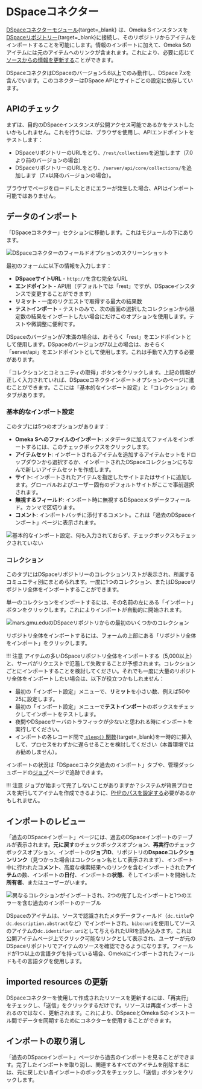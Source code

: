 # DSpaceコネクター

[DSpaceコネクターモジュール](https://omeka.org/s/modules/DspaceConnector){target=_blank} は、Omeka Sインスタンスを[DSpaceリポジトリー](https://duraspace.org/dspace/){target=_blank}に接続し、そのリポジトリからアイテムをインポートすることを可能にします。情報のインポートに加えて、Omeka Sのアイテムには元のアイテムへのリンクが含まれます。これにより、必要に応じて[ソースからの情報を更新する](#imported-resources-の更新)ことができます。

DSpaceコネクタはDSpaceのバージョン5.6以上でのみ動作し、DSpace 7.xを含んでいます。このコネクターはDSpace APIとサイトごとの設定に依存しています。

## APIのチェック

まずは、目的のDSpaceインスタンスが公開アクセス可能であるかをテストしたいかもしれません。これを行うには、ブラウザを使用し、APIエンドポイントをテストします：

- DSpaceリポジトリーのURLをとり、`/rest/collections`を追加します（7.0より前のバージョンの場合）
- DSpaceリポジトリーのURLをとり、`/server/api/core/collections/`を追加します（7.x以降のバージョンの場合）。

ブラウザでページをロードしたときにエラーが発生した場合、APIはインポート可能ではありません。

## データのインポート

「DSpaceコネクター」セクションに移動します。これはモジュールの下にあります。

![DSpaceコネクターのフィールドオプションのスクリーンショット](../modules/modulesfiles/dspace_import.png)

最初のフォームに以下の情報を入力します：

* **DSpaceサイトURL** - `http://`を含む完全なURL
* **エンドポイント** - API用（デフォルトでは「rest」ですが、DSpaceインスタンスで変更することができます）
* **リミット** - 一度のリクエストで取得する最大の結果数
* **テストインポート** - テストのみで、次の画面の選択したコレクションから限定数の結果をインポートしたい場合にだけこのオプションを使用します。テストや微調整に便利です。

DSpaceのバージョンが7未満の場合は、おそらく「rest」をエンドポイントとして使用します。DSpaceのバージョンが7以上の場合は、おそらく「server/api」をエンドポイントとして使用します。これは手動で入力する必要があります。

「コレクションとコミュニティの取得」ボタンをクリックします。上記の情報が正しく入力されていれば、DSpaceコネクタインポートオプションのページに進むことができます。ここには「基本的なインポート設定」と「コレクション」のタブがあります。

### 基本的なインポート設定
このタブには5つのオプションがあります：

* **Omeka Sへのファイルのインポート**: メタデータに加えてファイルをインポートするには、このチェックボックスをクリックします。
* **アイテムセット**: インポートされるアイテムを追加するアイテムセットをドロップダウンから選択するか、インポートされたDSpaceコレクションにちなんで新しいアイテムセットを作成します。
* **サイト**: インポートされたアイテムを指定したサイトまたはサイトに追加します。グローバルおよびユーザー固有のデフォルトサイトがここで事前選択されます。
* **無視するフィールド**: インポート時に無視するDSpaceメタデータフィールド。カンマで区切ります。
* **コメント**: インポートバッチに添付するコメント。これは「過去のDSpaceインポート」ページに表示されます。

![基本的なインポート設定、何も入力されておらず、チェックボックスもチェックされていない](../modules/modulesfiles/dspace_importset.png)

### コレクション
このタブにはDSpaceリポジトリーのコレクションリストが表示され、所属するコミュニティ別にまとめられます。一度に1つのコレクション、またはDSpaceリポジトリ全体をインポートすることができます。

単一のコレクションをインポートするには、その名前の左にある「インポート」ボタンをクリックします。これによりインポートが自動的に開始されます。

![mars.gmu.eduのDSpaceリポジトリからの最初のいくつかのコレクション](../modules/modulesfiles/dspace_coll.png)

リポジトリ全体をインポートするには、フォームの上部にある「リポジトリ全体をインポート」をクリックします。

!!! 注意
	アイテムの多いDSpaceリポジトリ全体をインポートする（5,000以上）と、サーバがリクエストで氾濫して失敗することが予想されます。コレクションごとにインポートすることを検討してください。それでも一度に大量のリポジトリ全体をインポートしたい場合は、以下が役立つかもしれません：

* 最初の「インポート設定」メニューで、**リミット**を小さい数、例えば50や25に設定します。
* 最初の「インポート設定」メニューで**テストインポート**のボックスをチェックしてインポートをテストします。
* 夜間やDSpaceサーバのトラフィックが少ないと思われる時にインポートを実行してください。
* インポートの各レコード間で[ `sleep()` 関数](https://www.w3schools.com/php/func_misc_sleep.asp){target=_blank}を一時的に挿入して、プロセスをわずかに遅らせることを検討してください（本番環境ではお勧めしません）。

インポートの状況は「DSpaceコネクタ過去のインポート」タブや、管理ダッシュボードの[ジョブ](../admin/jobs.md)ページで追跡できます。

!!! 注意
	ジョブが始まって完了しないことがありますか？システムが背景プロセスを実行してアイテムを作成できるように、[PHPのパスを設定する](../configuration.md#php-path)必要があるかもしれません。

## インポートのレビュー

「過去のDSpaceインポート」ページには、過去のDSpaceインポートのテーブルが表示されます。**元に戻す**のチェックボックスオプション、**再実行**のチェックボックスオプション、インポートの**ジョブID**、リポジトリの**Dspaceコレクションリンク**（見つかった場合はコレクション名として表示されます）、インポート中に行われた**コメント**、高度な検索結果へのリンクを含むインポートされた**アイテム**の数、インポートの**日付**、インポートの**状態**、そしてインポートを開始した**所有者**、またはユーザーがいます。

![異なるコレクションがインポートされ、2つの完了したインポートと1つのエラーを含む過去のインポートのテーブル](../modules/modulesfiles/dspace_past.png)

DSpaceのアイテムは、ソースで認識されたメタデータフィールド（`dc.title`や`dc.description.abstract`など）でインポートされ、`bibo:uri`を使用してソースのアイテムの`dc.identifier.uri`として与えられたURIを読み込みます。これは公開アイテムページ上でクリック可能なリンクとして表示され、ユーザーが元のDSpaceリポジトリでアイテムのソースを確認できるようになります。フィールドが1つ以上の言語タグを持っている場合、Omekaにインポートされたフィールドもその言語タグを使用します。

## imported resources の更新

DSpaceコネクターを使用して作成されたリソースを更新するには、「再実行」をチェックし、「送信」をクリックするだけです。リソースは再度インポートされるのではなく、更新されます。これにより、DSpaceとOmeka Sのインストール間でデータを同期するためにコネクターを使用することができます。

## インポートの取り消し

「過去のDSpaceインポート」ページから過去のインポートを見ることができます。完了したインポートを取り消し、関連するすべてのアイテムを削除するには、元に戻したい各インポートのボックスをチェックし、「送信」ボタンをクリックします。